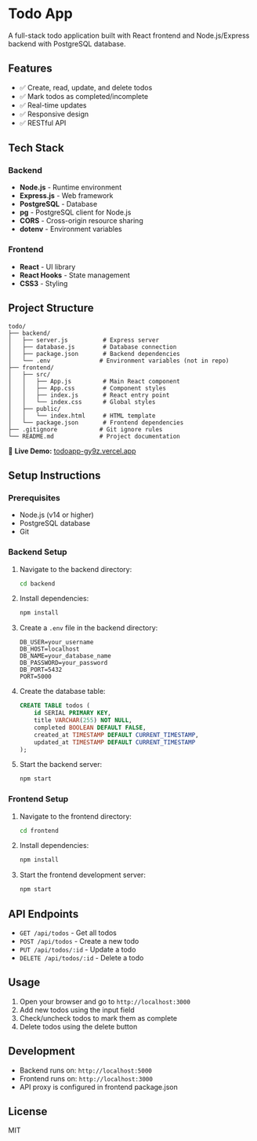 # Todo App

A full-stack todo application built with React frontend and Node.js/Express backend with PostgreSQL database.

## Features

- ✅ Create, read, update, and delete todos
- ✅ Mark todos as completed/incomplete
- ✅ Real-time updates
- ✅ Responsive design
- ✅ RESTful API

## Tech Stack

### Backend
- **Node.js** - Runtime environment
- **Express.js** - Web framework
- **PostgreSQL** - Database
- **pg** - PostgreSQL client for Node.js
- **CORS** - Cross-origin resource sharing
- **dotenv** - Environment variables

### Frontend
- **React** - UI library
- **React Hooks** - State management
- **CSS3** - Styling

## Project Structure

```
todo/
├── backend/
│   ├── server.js          # Express server
│   ├── database.js        # Database connection
│   ├── package.json       # Backend dependencies
│   └── .env              # Environment variables (not in repo)
├── frontend/
│   ├── src/
│   │   ├── App.js         # Main React component
│   │   ├── App.css        # Component styles
│   │   ├── index.js       # React entry point
│   │   └── index.css      # Global styles
│   ├── public/
│   │   └── index.html     # HTML template
│   └── package.json       # Frontend dependencies
├── .gitignore            # Git ignore rules
└── README.md             # Project documentation
```

🚀 **Live Demo:** [todoapp-gy9z.vercel.app](todoapp-kfaq.vercel.app)

## Setup Instructions

### Prerequisites
- Node.js (v14 or higher)
- PostgreSQL database
- Git

### Backend Setup

1. Navigate to the backend directory:
   ```bash
   cd backend
   ```

2. Install dependencies:
   ```bash
   npm install
   ```

3. Create a `.env` file in the backend directory:
   ```
   DB_USER=your_username
   DB_HOST=localhost
   DB_NAME=your_database_name
   DB_PASSWORD=your_password
   DB_PORT=5432
   PORT=5000
   ```

4. Create the database table:
   ```sql
   CREATE TABLE todos (
       id SERIAL PRIMARY KEY,
       title VARCHAR(255) NOT NULL,
       completed BOOLEAN DEFAULT FALSE,
       created_at TIMESTAMP DEFAULT CURRENT_TIMESTAMP,
       updated_at TIMESTAMP DEFAULT CURRENT_TIMESTAMP
   );
   ```

5. Start the backend server:
   ```bash
   npm start
   ```

### Frontend Setup

1. Navigate to the frontend directory:
   ```bash
   cd frontend
   ```

2. Install dependencies:
   ```bash
   npm install
   ```

3. Start the frontend development server:
   ```bash
   npm start
   ```

## API Endpoints

- `GET /api/todos` - Get all todos
- `POST /api/todos` - Create a new todo
- `PUT /api/todos/:id` - Update a todo
- `DELETE /api/todos/:id` - Delete a todo

## Usage

1. Open your browser and go to `http://localhost:3000`
2. Add new todos using the input field
3. Check/uncheck todos to mark them as complete
4. Delete todos using the delete button

## Development

- Backend runs on: `http://localhost:5000`
- Frontend runs on: `http://localhost:3000`
- API proxy is configured in frontend package.json

## License

MIT
